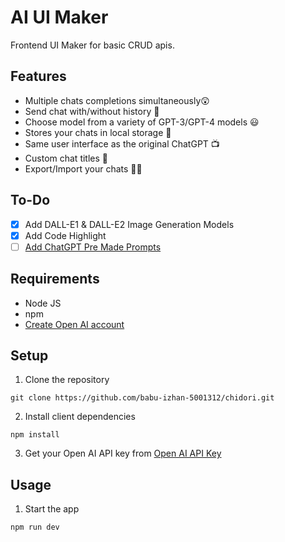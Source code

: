 # AI UI Maker

Frontend UI Maker for basic CRUD apis.

## Features

- Multiple chats completions simultaneously😲
- Send chat with/without history 🧐
- Choose model from a variety of GPT-3/GPT-4 models 😃
- Stores your chats in local storage 👀
- Same user interface as the original ChatGPT 📺
- Custom chat titles 💬
- Export/Import your chats 🔼🔽

## To-Do

- [x] Add DALL-E1 & DALL-E2 Image Generation Models
- [x] Add Code Highlight
- [ ] [Add ChatGPT Pre Made Prompts](https://github.com/f/awesome-chatgpt-prompts)
## Requirements

- Node JS
- npm
- [Create Open AI account](https://beta.openai.com/signup/)

## Setup

1. Clone the repository

```
git clone https://github.com/babu-izhan-5001312/chidori.git
```

2. Install client dependencies

```
npm install
```

3. Get your Open AI API key from [Open AI API Key](https://platform.openai.com/account/api-keys)

## Usage

1. Start the app

```
npm run dev
```

